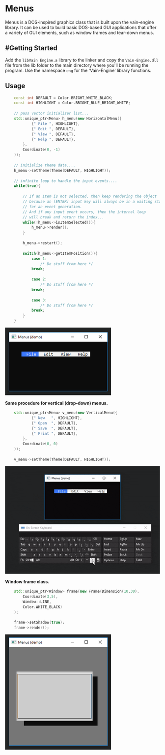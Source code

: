 # Menus
Menus is a DOS-inspired graphics class that is built upon the vain-engine library. It can be used to build basic DOS-based GUI applications that offer a variety of GUI elements, such as window frames and tear-down menus.


## #Getting Started
Add the `libVain Engine.a` library to the linker and copy the `Vain-Engine.dll` file from the lib folder to the main directory where you'll be running the program.
Use the namespace `eng` for the 'Vain-Engine' library functions.

## Usage

```c++
    const int DEFAULT = Color.BRIGHT_WHITE_BLACK;
    const int HIGHLIGHT = Color.BRIGHT_BLUE_BRIGHT_WHITE;
    
    // pass vector initializer list...
    std::unique_ptr<Menu> h_menu(new HorizontalMenu({
            {" File ", HIGHLIGHT},
            {" Edit ", DEFAULT},
            {" View ", DEFAULT},
            {" Help ", DEFAULT},
        }, 
        Coordinate(0, -1)
    ));
    
    // initialize theme data....
    h_menu->setTheme(Theme(DEFAULT, HIGHLIGHT));
    
    // infinite loop to handle the input events.... 
    while(true){
        
        // If an item is not selected, then keep rendering the object
        // because an [ENTER] input key will always be in a waiting state 
        // for an event generation.
        // And if any input event occurs, then the internal loop
        // will break and return the index...
        while(!h_menu->isItemSelected()){
            h_menu->render();
        }
        
        h_menu->restart();
        
        switch(h_menu->getItemPosition()){
            case 1:
                /* Do stuff from here */
            break;
            
            case 2:
                /* Do stuff from here */
            break;
            
            case 3:
                /* Do stuff from here */
            break;
        }
    }
```

![](previews/menu.png?raw=true "")

**Same procedure for vertical (drop-down) menus.**
```c++
    std::unique_ptr<Menu> v_menu(new VerticalMenu({
            {" New   ", HIGHLIGHT},
            {" Open  ", DEFAULT},
            {" Save  ", DEFAULT},
            {" Print ", DEFAULT},
        }, 
        Coordinate(0, 0)
    ));
    
    v_menu->setTheme(Theme(DEFAULT, HIGHLIGHT));

```
![](previews/menus_demo.gif?raw=true "")

**Window frame class.**
```c++
    std::unique_ptr<Window> frame(new Frame(Dimension(10,30), 
        Coordinate(3,5), 
        Window::LINE, 
        Color.WHITE_BLACK)
    );
        
    frame->setShadow(true);
    frame->render();
```

![](previews/frame.png?raw=true "")



